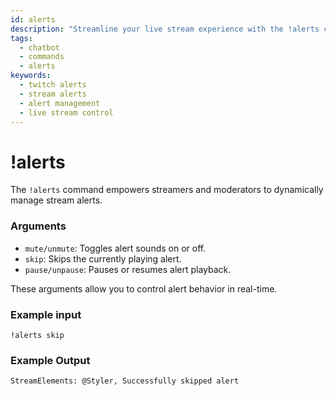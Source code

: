 ```yaml
---
id: alerts
description: "Streamline your live stream experience with the !alerts command. Instantly control alert playback, volume, and timing for a smoother broadcast."
tags:
  - chatbot
  - commands
  - alerts
keywords:
  - twitch alerts
  - stream alerts
  - alert management
  - live stream control
---
```


# !alerts

The `!alerts` command empowers streamers and moderators to dynamically manage stream alerts.

### Arguments

- `mute/unmute`: Toggles alert sounds on or off.
- `skip`: Skips the currently playing alert.
- `pause/unpause`: Pauses or resumes alert playback.

These arguments allow you to control alert behavior in real-time.

### Example input

```
!alerts skip
```

### Example Output

```
StreamElements: @Styler, Successfully skipped alert
```

